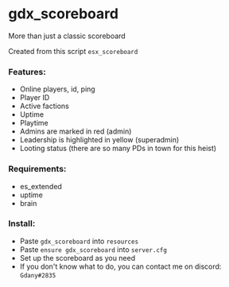 # gdx_scoreboard
More than just a classic scoreboard

Created from this script `esx_scoreboard`

### Features:
- Online players, id, ping
- Player ID
- Active factions
- Uptime
- Playtime
- Admins are marked in red (admin)
- Leadership is highlighted in yellow (superadmin)
- Looting status (there are so many PDs in town for this heist)

### Requirements:
- es_extended
- uptime
- brain

### Install:
- Paste `gdx_scoreboard` into `resources`
- Paste `ensure gdx_scoreboard` into `server.cfg`
- Set up the scoreboard as you need
- If you don't know what to do, you can contact me on discord: `Gdany#2835`

